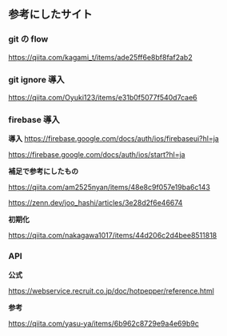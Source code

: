 ## 参考にしたサイト

### git の flow

https://qiita.com/kagami_t/items/ade25ff6e8bf8faf2ab2

### git ignore 導入

https://qiita.com/Oyuki123/items/e31b0f5077f540d7cae6

### firebase 導入

**導入**
https://firebase.google.com/docs/auth/ios/firebaseui?hl=ja

https://firebase.google.com/docs/auth/ios/start?hl=ja

**補足で参考にしたもの**

https://qiita.com/am2525nyan/items/48e8c9f057e19ba6c143

https://zenn.dev/joo_hashi/articles/3e28d2f6e46674

**初期化**

https://qiita.com/nakagawa1017/items/44d206c2d4bee8511818

### API
**公式**

https://webservice.recruit.co.jp/doc/hotpepper/reference.html

**参考**

https://qiita.com/yasu-ya/items/6b962c8729e9a4e69b9c

